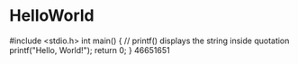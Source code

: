 # HelloWorld
#include <stdio.h>
int main() {
   // printf() displays the string inside quotation
   printf("Hello, World!");
   return 0;
}
46651651
